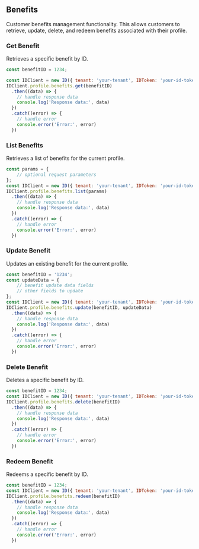 ## Benefits

Customer benefits management functionality.
This allows customers to retrieve, update, delete, and redeem benefits associated with their profile.

### Get Benefit
Retrieves a specific benefit by ID.

```javascript
const benefitID = 1234;

const IDClient = new ID({ tenant: 'your-tenant', IDToken: 'your-id-token', config: {} })
IDClient.profile.benefits.get(benefitID)
  .then((data) => {
    // handle response data
    console.log('Response data:', data)
  })
  .catch((error) => {
    // handle error
    console.error('Error:', error)
  })
```

### List Benefits

Retrieves a list of benefits for the current profile.
```javascript
const params = {
    // optional request parameters
};
const IDClient = new ID({ tenant: 'your-tenant', IDToken: 'your-id-token', config: {} })
IDClient.profile.benefits.list(params)
  .then((data) => {
    // handle response data
    console.log('Response data:', data)
  })
  .catch((error) => {
    // handle error
    console.error('Error:', error)
  })
```

### Update Benefit

Updates an existing benefit for the current profile.
```javascript
const benefitID = '1234';
const updateData = {
    // benefit update data fields
    // other fields to update
};
const IDClient = new ID({ tenant: 'your-tenant', IDToken: 'your-id-token', config: {} })
IDClient.profile.benefits.update(benefitID, updateData)
  .then((data) => {
    // handle response data
    console.log('Response data:', data)
  })
  .catch((error) => {
    // handle error
    console.error('Error:', error)
  })
```

### Delete Benefit

Deletes a specific benefit by ID.
```javascript
const benefitID = 1234;
const IDClient = new ID({ tenant: 'your-tenant', IDToken: 'your-id-token', config: {} })
IDClient.profile.benefits.delete(benefitID)
  .then((data) => {
    // handle response data
    console.log('Response data:', data)
  })
  .catch((error) => {
    // handle error
    console.error('Error:', error)
  })
```

### Redeem Benefit

Redeems a specific benefit by ID.
```javascript
const benefitID = 1234;
const IDClient = new ID({ tenant: 'your-tenant', IDToken: 'your-id-token', config: {} })
IDClient.profile.benefits.redeem(benefitID)
  .then((data) => {
    // handle response data
    console.log('Response data:', data)
  })
  .catch((error) => {
    // handle error
    console.error('Error:', error)
  })
```